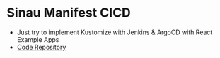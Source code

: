 # Sinau Manifest CICD
- Just try to implement Kustomize with Jenkins & ArgoCD with React Example Apps
- [Code Repository](https://github.com/gilangvperdana/react-code)
